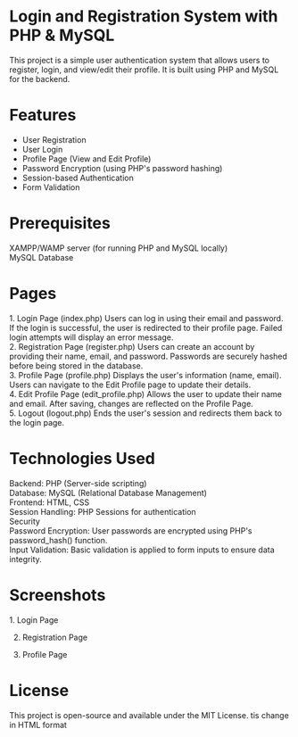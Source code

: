 <h1>Login and Registration System with PHP & MySQL</h1>
<p>This project is a simple user authentication system that allows users to register, login, and view/edit their profile. It is built using PHP and MySQL for the backend.</p>

<h1>Features</h1>
<ul>
  <li>User Registration</li>
  <li> User Login</li>
  <li> Profile Page (View and Edit Profile)</li>
  <li>Password Encryption (using PHP's password hashing)</li>
  <li>Session-based Authentication</li>
  <li>Form Validation</li>
</ul>
<h1>Prerequisites</h1>
  XAMPP/WAMP server (for running PHP and MySQL locally)<br>
  MySQL Database


<h1>Pages</h1>
1. Login Page (index.php)
Users can log in using their email and password.
If the login is successful, the user is redirected to their profile page.
Failed login attempts will display an error message.<br>
2. Registration Page (register.php)
Users can create an account by providing their name, email, and password.
Passwords are securely hashed before being stored in the database.<br>
3. Profile Page (profile.php)
Displays the user's information (name, email).
Users can navigate to the Edit Profile page to update their details.<br>
4. Edit Profile Page (edit_profile.php)
Allows the user to update their name and email.
After saving, changes are reflected on the Profile Page.<br>
5. Logout (logout.php)
Ends the user's session and redirects them back to the login page.

<h1>Technologies Used</h1>
  Backend: PHP (Server-side scripting)<br>
  Database: MySQL (Relational Database Management)<br>
  Frontend: HTML, CSS<br>
  Session Handling: PHP Sessions for authentication<br>
  Security<br>
  Password Encryption: User passwords are encrypted using PHP's password_hash() function.<br>
  Input Validation: Basic validation is applied to form inputs to ensure data integrity.<br>
  
<h1>Screenshots</h1>
1. Login Page

2. Registration Page

3. Profile Page

<h1>License</h1>
This project is open-source and available under the MIT License.
 tis change in HTML format
